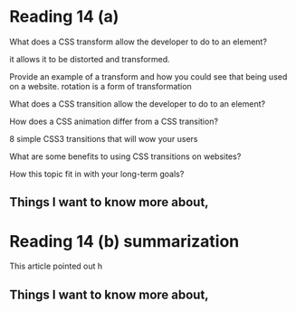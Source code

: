 # Reading 14 (a)

What does a CSS transform allow the developer to do to an element?

it allows it to be distorted and transformed.

Provide an example of a transform and how you could see that being used on a website.
rotation is a form of transformation 

What does a CSS transition allow the developer to do to an element?


How does a CSS animation differ from a CSS transition?


8 simple CSS3 transitions that will wow your users

What are some benefits to using CSS transitions on websites?

How this topic fit in with your long-term goals?


## Things I want to know more about, 

# Reading 14 (b) summarization

This article pointed out h




## Things I want to know more about, 

